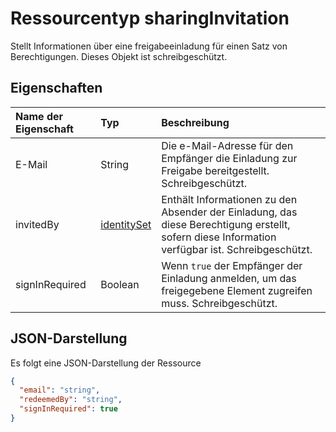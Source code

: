 # <a name="sharinginvitation-resource-type"></a>Ressourcentyp sharingInvitation

Stellt Informationen über eine freigabeeinladung für einen Satz von Berechtigungen. Dieses Objekt ist schreibgeschützt.


## <a name="properties"></a>Eigenschaften

| Name der Eigenschaft  | Typ                          | Beschreibung                                                                                                                   |
|:---------------|:------------------------------|:------------------------------------------------------------------------------------------------------------------------------|
| E-Mail          | String                        | Die e-Mail-Adresse für den Empfänger die Einladung zur Freigabe bereitgestellt. Schreibgeschützt.                                          |
| invitedBy      | [identitySet](identityset.md) | Enthält Informationen zu den Absender der Einladung, das diese Berechtigung erstellt, sofern diese Information verfügbar ist. Schreibgeschützt. |
| signInRequired | Boolean                       | Wenn `true` der Empfänger der Einladung anmelden, um das freigegebene Element zugreifen muss. Schreibgeschützt.                     |

## <a name="json-representation"></a>JSON-Darstellung

Es folgt eine JSON-Darstellung der Ressource

<!-- {
  "blockType": "resource",
  "optionalProperties": [

  ],
  "@odata.type": "microsoft.graph.sharingInvitation"
}-->

```json
{
  "email": "string",
  "redeemedBy": "string",
  "signInRequired": true
}

```

<!-- uuid: 8fcb5dbc-d5aa-4681-8e31-b001d5168d79
2015-10-25 14:57:30 UTC -->
<!-- {
  "type": "#page.annotation",
  "description": "sharingInvitation resource",
  "keywords": "",
  "section": "documentation",
  "tocPath": ""
}-->

